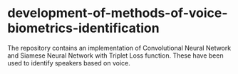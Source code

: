 # development-of-methods-of-voice-biometrics-identification
The repository contains an implementation of Convolutional Neural Network and Siamese Neural Network with Triplet Loss function. These have been used to identify speakers based on voice.
